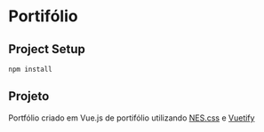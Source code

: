 # Portifólio

## Project Setup

```
npm install
```

## Projeto

Portfólio criado em Vue.js de portifólio utilizando [NES.css](https://github.com/nostalgic-css/NES.css) e [Vuetify](https://vuetifyjs.com/pt-BR/)